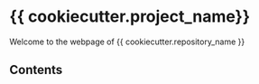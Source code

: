# {{ cookiecutter.project_name}}

Welcome to the webpage of {{ cookiecutter.repository_name }}

## Contents
```{tableofcontents}
```
